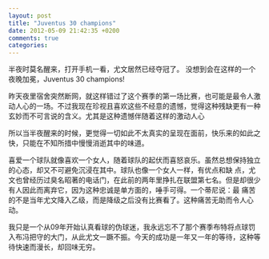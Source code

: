 ```yaml
---
layout: post
title: "Juventus 30 champions"
date: 2012-05-09 21:42:35 +0200
comments: true
categories: 
---
```



半夜时莫名醒来，打开手机一看，尤文居然已经夺冠了。
没想到会在这样的一个夜晚加冕，Juventus 30 champions!

昨天夜里宿舍突然断网，就这样错过了这个赛季的第一场比赛，也可能是最令人激动人心的一场。不过我现在珍视且喜欢这些不经意的遗憾，觉得这种残缺更有一种玄妙而不可言说的含义。尤其是这种遗憾伴随着这样的激动人心

所以当半夜醒来的时候，更觉得一切如此不太真实的呈现在面前，快乐来的如此之快，只能在不知所措中慢慢消逝其中的味道。

喜爱一个球队就像喜欢一个女人，随着球队的起伏而喜怒哀乐。虽然总想保持独立的心态，却又不可避免沉浸在其中。球队也像一个女人一样，有优点和缺 点，尤文也曾经历过臭名昭著的电话门，在此前的两年里挣扎在联盟第七名。但是却很少有人因此而离弃它，因为这种忠诚是单方面的，唾手可得。一个蒂尼说：最 痛苦的不是当年尤文降入乙级，而是降级之后没有比赛看了。这种痛苦无助而令人心动。

我只是一个从09年开始认真看球的伪球迷，我永远忘不了那个赛季布特将点球罚入布冯把守的大门，从此尤文一蹶不振。今天的成功是一年又一年的等待，这种等待快速而漫长，却回味无穷。
